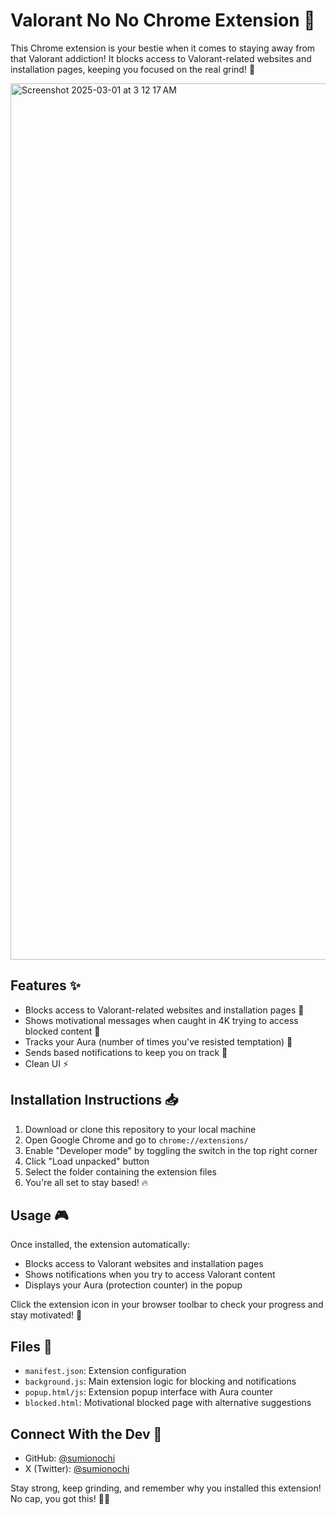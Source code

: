 # Valorant No No Chrome Extension 🚫

This Chrome extension is your bestie when it comes to staying away from that Valorant addiction! It blocks access to Valorant-related websites and installation pages, keeping you focused on the real grind! 💪

<img width="1402" alt="Screenshot 2025-03-01 at 3 12 17 AM" src="https://github.com/user-attachments/assets/05d7e50b-fac1-4cca-90bb-d534bdc9c767" />

## Features ✨

- Blocks access to Valorant-related websites and installation pages 🛑
- Shows motivational messages when caught in 4K trying to access blocked content 😤
- Tracks your Aura (number of times you've resisted temptation) 💯
- Sends based notifications to keep you on track 📢
- Clean UI ⚡

## Installation Instructions 📥

1. Download or clone this repository to your local machine
2. Open Google Chrome and go to `chrome://extensions/`
3. Enable "Developer mode" by toggling the switch in the top right corner
4. Click "Load unpacked" button
5. Select the folder containing the extension files
6. You're all set to stay based! 🔥

## Usage 🎮

Once installed, the extension automatically:
- Blocks access to Valorant websites and installation pages
- Shows notifications when you try to access Valorant content
- Displays your Aura (protection counter) in the popup

Click the extension icon in your browser toolbar to check your progress and stay motivated! 💫

## Files 📁

- `manifest.json`: Extension configuration
- `background.js`: Main extension logic for blocking and notifications
- `popup.html/js`: Extension popup interface with Aura counter
- `blocked.html`: Motivational blocked page with alternative suggestions

## Connect With the Dev 🌟

- GitHub: [@sumionochi](https://github.com/sumionochi)
- X (Twitter): [@sumionochi](https://x.com/sumionochi)

Stay strong, keep grinding, and remember why you installed this extension! No cap, you got this! 💯✨
